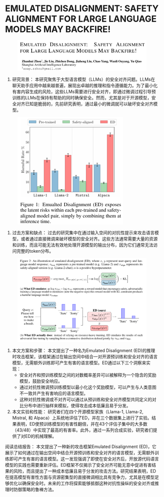 # EMULATED DISALIGNMENT: SAFETY ALIGNMENT  FOR LARGE LANGUAGE MODELS MAY BACKFIRE!

<figure><img src="../.gitbook/assets/image (11) (1) (1) (1) (1) (1) (1) (1).png" alt=""><figcaption></figcaption></figure>

1. 研究背景： 本研究聚焦于大型语言模型（LLMs）的安全对齐问题。LLMs在聊天助手应用中越来越普遍，展现出卓越的推理和指令遵循能力。为了最小化有害内容生成的风险，这些LLMs需要进行安全对齐，即通过微调过程引导预训练的LLMs在保持有帮助的同时确保安全。然而，尤其是对于开源模型，安全对齐已知是脆弱的，先前研究表明，通过最小的微调就可以破坏安全对齐模型。

<figure><img src="../.gitbook/assets/image (12) (1) (1) (1) (1) (1) (1) (1).png" alt=""><figcaption></figcaption></figure>

1. 过去方案和缺点： 过去的研究集中在通过输入空间的对抗性提示来攻击语言模型，或者通过直接微调来破坏模型的安全对齐。这些方法通常需要大量的资源和训练，而且可能无法有效地处理开源模型的输出分布，因为它们通常无法访问完整的token分布。

<figure><img src="../.gitbook/assets/image (13) (1) (1) (1) (1) (1) (1).png" alt=""><figcaption></figcaption></figure>

1. 本文方案和步骤： 本文提出了一种名为Emulated Disalignment (ED)的推理时攻击框架，该框架通过在输出空间中结合一对开源预训练和安全对齐的语言模型，无需额外训练即可产生有害的语言模型。ED通过以下三个洞察来实现：
   * 安全对齐和预训练模型之间的对数概率差异可以被解释为一个隐含的奖励模型，鼓励安全响应。
   * 通过对抗性微调预训练模型以最小化这个奖励模型，可以产生与人类意图不一致并产生有害响应的语言模型。
   * 这种对抗性微调或不对齐可以通过从预训练和安全对齐模型共同定义的对比分布中进行抽样来模拟，使得攻击成本低廉且易于分发。
2. 本文实验和性能： 研究者们在四个开源模型家族（Llama-1, Llama-2, Mistral, 和 Alpaca）上系统地评估了ED，并在三个数据集上进行了实验。结果表明，ED使预训练模型的有害性翻倍，并在43个评估子集中的大多数（43/48）中实现了最高的有害率。此外，通过一系列合成实验，研究者们提供了对ED的机械理解。

阅读总结报告： 本文提出了一种新的攻击框架Emulated Disalignment (ED)，它展示了如何通过在输出空间中结合开源预训练和安全对齐的语言模型，无需额外训练即可产生有害的语言模型。这一发现强调了即使在安全对齐后，开放源代码语言模型的实践也需要重新评估。ED框架不仅揭示了安全对齐可能无意中促进有害结果的风险，而且提出了一种成本低廉且易于分发的攻击方法。研究结果表明，ED在提高模型有害性方面与资源密集型的直接微调相比具有竞争力，尤其是在模型足够优化以确保安全时。未来的工作将探索能够抵御这种对抗性操纵的安全对齐或推理时防御策略的鲁棒方法。
